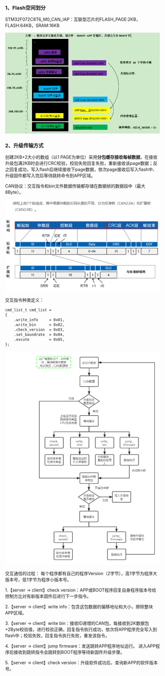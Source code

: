 ### 1、Flash空间划分

STM32F072C8T6_M0_CAN_IAP：互联型芯片的FLASH_PAGE:2KB，FLASH:64KB，SRAM:16KB

![image-20211025092008870](通信协议.assets/image-20211025092008870.png)



### 2、升级传输方式

创建2KB+2大小的数组（以1 PAGE为单位）采用**分包缓存接收每帧数据**，在接收升级包满2KB时会进行CRC校验，校验失败回复失败，重新接收该page数据；反之回复成功，写入flash后继续接收下page数据，依次page接收后写入flash中、升级固件都写入完后等待跳转命令到APP区域。

CAN协议：交互指令和bin文件数据传输都存储在数据帧的数据段中（最大8Byte）。

![img](通信协议.assets/clip_image001.png)

交互指令种类定义：

```
cmd_list_t cmd_list = 
{
	.write_info 	= 0x01,
	.write_bin 		= 0x02,
	.check_version 	= 0x03,
	.set_baundrate 	= 0x04,
	.excute 		= 0x05,
};
```

![CAN_IAP（boot+app）](通信协议.assets/CAN_IAP（boot+app）.png)

交互通信的过程： 每个程序都有自己的程序Version（2字节），高1字节为程序大版本号，低1字节为程序小版本号。

1.【server -> client】check version：APP或BOOT程序回复自身程序版本号给控制方比对有新版本固件后进行下一步指令。

2.【server -> client】write info：包含这包数据的偏移地址和大小，擦除整块APP区域。

3.【server -> client】write bin：接收ID递增的CAN包，每接收到2K数据包+2Byte校验值，进行校验正确，回复指令执行成功，依次将APP程序完全写入到flash中；校验失败，回复指令执行失败，重发该指令。

4.【server -> client】jump firmware：发送跳转APP程序地址运行。 进入APP程序后接收到跳转指令会跳转到BOOT程序等待新固件升级步骤。

5.【server -> client】check version：升级软件成功后，查询新APP的软件版本号。


